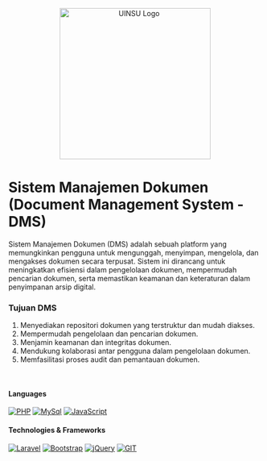 <p align="center"><a href="https://uinsu.ac.id" target="_blank"><img src="https://upload.wikimedia.org/wikipedia/commons/a/a0/Logo-UIN-SU-Medan-PNG-1.png" width="300" alt="UINSU Logo"></a></p>

# Sistem Manajemen Dokumen (Document Management System - DMS)
Sistem Manajemen Dokumen (DMS) adalah sebuah platform yang memungkinkan pengguna untuk mengunggah, menyimpan, mengelola, dan mengakses dokumen secara terpusat. Sistem ini dirancang untuk meningkatkan efisiensi dalam pengelolaan dokumen, mempermudah pencarian dokumen, serta memastikan keamanan dan keteraturan dalam penyimpanan arsip digital.

### Tujuan DMS
<ol>
  <li>Menyediakan repositori dokumen yang terstruktur dan mudah diakses.</li>
  <li>Mempermudah pengelolaan dan pencarian dokumen.</li>
  <li>Menjamin keamanan dan integritas dokumen.</li>
  <li>Mendukung kolaborasi antar pengguna dalam pengelolaan dokumen.</li>
  <li>Memfasilitasi proses audit dan pemantauan dokumen.</li>
</ol>

<br>

#### Languages
[![PHP](https://img.shields.io/badge/PHP-black?style=for-the-badge&logo=php)](https://www.php.net)
[![MySql](https://img.shields.io/badge/mysql-black?style=for-the-badge&logo=mysql)](https://www.mysql.com)
[![JavaScript](https://img.shields.io/badge/javascript-black?style=for-the-badge&logo=javascript)](https://www.javascript.com)

#### Technologies & Frameworks
[![Laravel](https://img.shields.io/badge/Laravel-black?style=for-the-badge&logo=laravel)](https://laravel.com)
[![Bootstrap](https://img.shields.io/badge/bootstrap-black?style=for-the-badge&logo=bootstrap)](https://getbootstrap.com)
[![jQuery](https://img.shields.io/badge/jQuery-black?style=for-the-badge&logo=jquery)](https://jquery.com)
[![GIT](https://img.shields.io/badge/git-black?style=for-the-badge&logo=git)](https://git-scm.com)
